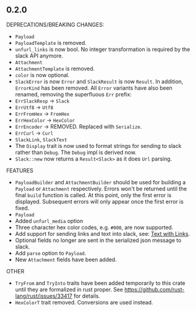 ## 0.2.0

DEPRECATIONS/BREAKING CHANGES:

 - `Payload`
  - `PayloadTemplate` is removed.
  - `unfurl_links` is now bool. No integer transformation is required by the slack API anymore.
 - `Attachment`
  - `AttachmentTemplate` is removed.
  - `color` is now optional.
 - `SlackError` is now `Error` and `SlackResult` is now `Result`. In addition, `ErrorKind` has been
 removed. All `Error` variants have also been renamed, removing the superfluous `Err` prefix:
  - `ErrSlackResp` -> `Slack`
  - `ErrUtf8` -> `Utf8`
  - `ErrFromHex` -> `FromHex`
  - `ErrHexColor` -> `HexColor`
  - `ErrEncoder` -> REMOVED. Replaced with `Serialize`.
  - `ErrCurl` -> `Curl`
 - `SlackLink`, `SlackText`
  - The `Display` trait is now used to format strings for sending to slack rather than `Debug`.
  The `Debug` impl is derived now.
 - `Slack::new` now returns a `Result<Slack>` as it does `Url` parsing.

FEATURES

 - `PayloadBuilder` and `AttachmentBuilder` should be used for building a `Payload` or `Attachment`
 respectively. Errors won't be returned until the final `build` function is called. At this point,
 only the first error is displayed. Subsequent errors will only appear once the first error is
 fixed.
 - `Payload`
  - Added `unfurl_media` option
 - Three character hex color codes, e.g. `#000`, are now supported.
 - Add support for sending links and text into slack, see:
 [Text with Links](README.md#text-with-links).
 - Optional fields no longer are sent in the serialized json message to slack.
 - Add `parse` option to `Payload`.
 - New `Attachment` fields have been added.

OTHER

 - `TryFrom` and `TryInto` traits have been added temporarily to this crate until they are
 formalized in rust proper. See https://github.com/rust-lang/rust/issues/33417 for details.
 - `HexColorT` trait removed. Conversions are used instead.
